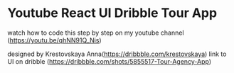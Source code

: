 # Youtube React UI Dribble Tour App

watch how to code this step by step on my youtube channel (https://youtu.be/qhNN91Q_Nis)

designed by Krestovskaya Anna(https://dribbble.com/krestovskaya)
link to UI on dribble (https://dribbble.com/shots/5855517-Tour-Agency-App)

